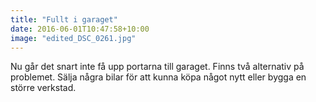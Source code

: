 ```yaml
---
title: "Fullt i garaget"
date: 2016-06-01T10:47:58+10:00 
image: "edited_DSC_0261.jpg"
---
```


Nu går det snart inte få upp portarna till garaget. Finns två alternativ på problemet. Sälja några bilar för att kunna köpa något nytt eller bygga en större verkstad.

